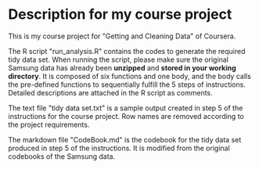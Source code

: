 # Description for my course project
This is my course project for "Getting and Cleaning Data" of Coursera.

The R script "run_analysis.R" contains the codes to generate the required tidy data set. When running the script, please make sure the original Samsung data has already been **unzipped** and **stored in your working directory**. It is composed of six functions and one body, and the body calls the pre-defined functions to sequentially fulfill the 5 steps of instructions. Detailed descriptions are attached in the R script as comments.

The text file "tidy data set.txt" is a sample output created in step 5 of the instructions for the course project. Row names are removed according to the project requirements.

The markdown file "CodeBook.md" is the codebook for the tidy data set produced in step 5 of the instructions. It is modified from the original codebooks of the Samsung data.
